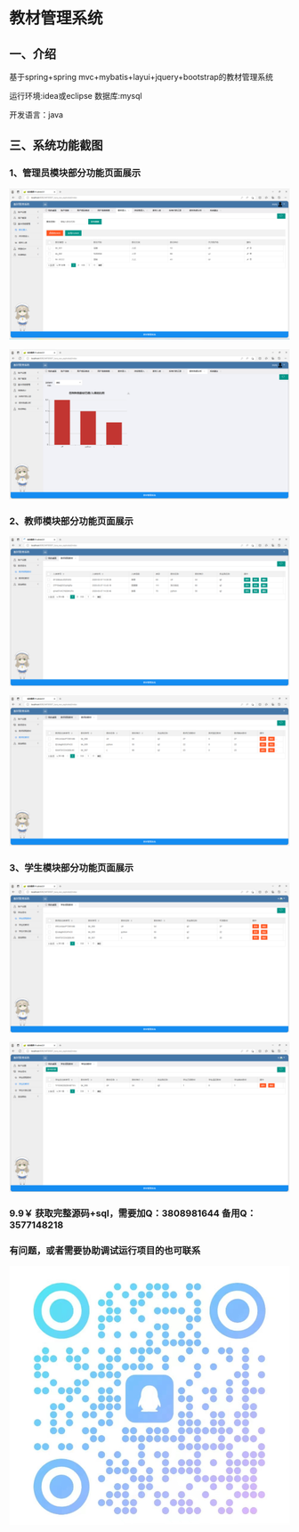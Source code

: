 # 教材管理系统

## 一、介绍

基于spring+spring mvc+mybatis+layui+jquery+bootstrap的教材管理系统

运行环境:idea或eclipse 数据库:mysql

开发语言：java
    
## 三、系统功能截图

### 1、管理员模块部分功能页面展示

![img_1.png](imgs/img_1.png)

![img_4.png](imgs/img_4.png)

### 2、教师模块部分功能页面展示

![img_5.png](imgs/img_5.png)

![img_6.png](imgs/img_6.png)


### 3、学生模块部分功能页面展示

![img_7.png](imgs/img_7.png)

![img_8.png](imgs/img_8.png)

### 9.9￥ 获取完整源码+sql，需要加Q：3808981644 备用Q：3577148218 
### 有问题，或者需要协助调试运行项目的也可联系

![img.png](img.png)